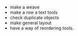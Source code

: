 - make a weave
- make a row a text tools
- check duplicate objects
- make general layout
- have a way of reordering tools.

